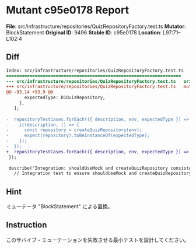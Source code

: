 # Mutant c95e0178 Report

**File**: src/infrastructure/repositories/QuizRepositoryFactory.test.ts
**Mutator**: BlockStatement
**Original ID**: 9496
**Stable ID**: c95e0178
**Location**: L97:71–L102:4

## Diff

```diff
Index: src/infrastructure/repositories/QuizRepositoryFactory.test.ts
===================================================================
--- src/infrastructure/repositories/QuizRepositoryFactory.test.ts	original
+++ src/infrastructure/repositories/QuizRepositoryFactory.test.ts	mutated #9496
@@ -93,14 +93,9 @@
       expectedType: D1QuizRepository,
     },
   ];
 
-  repositoryTestCases.forEach(({ description, env, expectedType }) => {
-    it(description, () => {
-      const repository = createQuizRepository(env);
-      expect(repository).toBeInstanceOf(expectedType);
-    });
-  });
+  repositoryTestCases.forEach(({ description, env, expectedType }) => {});
 });
 
 describe("Integration: shouldUseMock and createQuizRepository consistency", () => {
   // Integration test to ensure shouldUseMock and createQuizRepository are consistent
```

## Hint

ミューテータ "BlockStatement" による置換。

## Instruction

このサバイブ・ミューテーションを失敗させる最小テストを設計してください。
